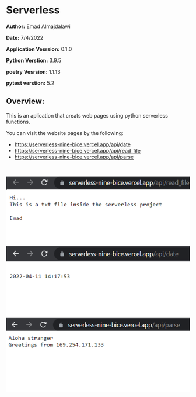 # Serverless

**Author:** Emad Almajdalawi

**Date:** 7/4/2022

**Application Vesrsion:** 0.1.0

**Python Verstion:** 3.9.5

**poetry Vesrsion:** 1.1.13

**pytest verstion:**  5.2

## Overview:
This is an aplication that creats web pages using python serverless functions.

You can visit the website pages by the following:

- https://serverless-nine-bice.vercel.app/api/date 
- https://serverless-nine-bice.vercel.app/api/read_file
- https://serverless-nine-bice.vercel.app/api/parse

<br>

![screenshot](./data/Screenshot.png)
